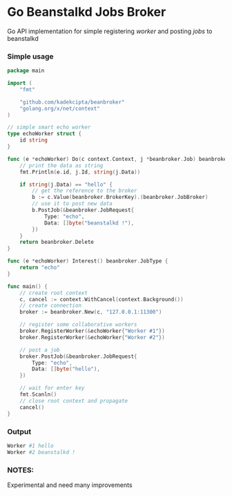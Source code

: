 Go Beanstalkd Jobs Broker
=========================

Go API implementation for simple registering *worker* and posting *jobs* to beanstalkd

### Simple usage

```go
package main

import (
	"fmt"

	"github.com/kadekcipta/beanbroker"
	"golang.org/x/net/context"
)

// simple smart echo worker
type echoWorker struct {
	id string
}

func (e *echoWorker) Do(c context.Context, j *beanbroker.Job) beanbroker.JobResult {
	// print the data as string
	fmt.Println(e.id, j.Id, string(j.Data))

	if string(j.Data) == "hello" {
		// get the reference to the broker
		b := c.Value(beanbroker.BrokerKey).(beanbroker.JobBroker)
		// use it to post new data
		b.PostJob(&beanbroker.JobRequest{
			Type: "echo",
			Data: []byte("beanstalkd !"),
		})
	}
	return beanbroker.Delete
}

func (e *echoWorker) Interest() beanbroker.JobType {
	return "echo"
}

func main() {
	// create root context
	c, cancel := context.WithCancel(context.Background())
	// create connection
	broker := beanbroker.New(c, "127.0.0.1:11300")

	// register some collaborative workers
	broker.RegisterWorker(&echoWorker{"Worker #1"})
	broker.RegisterWorker(&echoWorker{"Worker #2"})

	// post a job
	broker.PostJob(&beanbroker.JobRequest{
		Type: "echo",
		Data: []byte("hello"),
	})

	// wait for enter key
	fmt.Scanln()
	// close root context and propagate
	cancel()
}
```

### Output

```sh
Worker #1 hello
Worker #2 beanstalkd !

```
### NOTES:
Experimental and need many improvements
